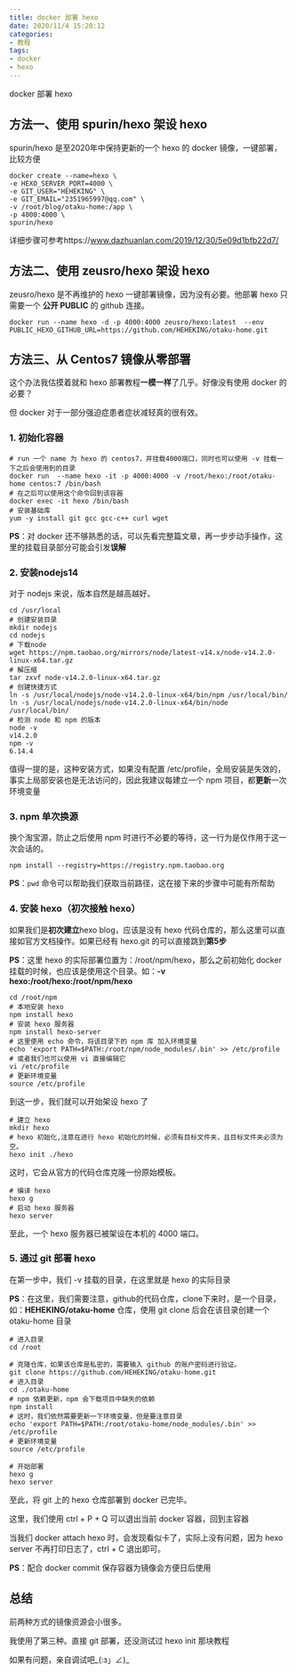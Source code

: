 ```yaml
---
title: docker 部署 hexo
date: 2020/11/4 15:20:12
categories:
- 教程
tags:
- docker
- hexo
---
```

docker 部署 hexo
<!-- more -->
## 方法一、使用 spurin/hexo 架设 hexo

spurin/hexo 是至2020年中保持更新的一个 hexo 的 docker 镜像，一键部署，比较方便

```
docker create --name=hexo \
-e HEXO_SERVER_PORT=4000 \
-e GIT_USER="HEHEKING" \
-e GIT_EMAIL="2351965997@qq.com" \
-v /root/blog/otaku-home:/app \
-p 4000:4000 \
spurin/hexo
```

详细步骤可参考https://www.dazhuanlan.com/2019/12/30/5e09d1bfb22d7/

## 方法二、使用 zeusro/hexo 架设 hexo

zeusro/hexo 是不再维护的 hexo 一键部署镜像，因为没有必要。他部署 hexo 只需要一个 **公开 PUBLIC** 的 github 连接。

```
docker run --name hexo -d -p 4000:4000 zeusro/hexo:latest  --env PUBLIC_HEXO_GITHUB_URL=https://github.com/HEHEKING/otaku-home.git 
```



## 方法三、从 Centos7 镜像从零部署

这个办法我估摸着就和 hexo 部署教程**一模一样**了几乎。好像没有使用 docker 的必要？

但 docker 对于一部分强迫症患者症状减轻真的很有效。

### 1. 初始化容器

```shell
# run 一个 name 为 hexo 的 centos7，并挂载4000端口，同时也可以使用 -v 挂载一下之后会使用到的目录
docker run  --name hexo -it -p 4000:4000 -v /root/hexo:/root/otaku-home centos:7 /bin/bash
# 在之后可以使用这个命令回到该容器
docker exec -it hexo /bin/bash
# 安装基础库
yum -y install git gcc gcc-c++ curl wget
```

**PS**：对 docker 还不够熟悉的话，可以先看完整篇文章，再一步步动手操作，这里的挂载目录部分可能会引发**误解**

### 2. 安装nodejs14

对于 nodejs 来说，版本自然是越高越好。

```shell
cd /usr/local
# 创建安装目录
mkdir nodejs
cd nodejs
# 下载node
wget https://npm.taobao.org/mirrors/node/latest-v14.x/node-v14.2.0-linux-x64.tar.gz
# 解压缩
tar zxvf node-v14.2.0-linux-x64.tar.gz
# 创建快捷方式
ln -s /usr/local/nodejs/node-v14.2.0-linux-x64/bin/npm /usr/local/bin/
ln -s /usr/local/nodejs/node-v14.2.0-linux-x64/bin/node /usr/local/bin/
# 检测 node 和 npm 的版本
node -v
v14.2.0
npm -v
6.14.4
```

值得一提的是，这种安装方式，如果没有配置 /etc/profile，全局安装是失效的，事实上局部安装也是无法访问的，因此我建议每建立一个 npm 项目，都**更新**一次环境变量

### 3. npm 单次换源

换个淘宝源，防止之后使用 npm 时进行不必要的等待，这一行为是仅作用于这一次会话的。

```
npm install --registry=https://registry.npm.taobao.org
```

**PS**：`pwd` 命令可以帮助我们获取当前路径，这在接下来的步骤中可能有所帮助

### 4. 安装 hexo（初次接触 hexo）

如果我们是**初次建立**hexo blog，应该是没有 hexo 代码仓库的，那么这里可以直接如官方文档操作。如果已经有 hexo.git 的可以直接跳到**第5步**

**PS**：这里 hexo 的实际部署位置为：/root/npm/hexo，那么之前初始化 docker 挂载的时候，也应该是使用这个目录。如：**-v hexo:/root/hexo:/root/npm/hexo**

```shell
cd /root/npm
# 本地安装 hexo
npm install hexo
# 安装 hexo 服务器
npm install hexo-server
# 这里使用 echo 命令，将该目录下的 npm 库 加入环境变量
echo 'export PATH=$PATH:/root/npm/node_modules/.bin' >> /etc/profile
# 或者我们也可以使用 vi 直接编辑它
vi /etc/profile
# 更新环境变量
source /etc/profile
```

到这一步，我们就可以开始架设 hexo 了

```shell
# 建立 hexo
mkdir hexo
# hexo 初始化,注意在进行 hexo 初始化的时候，必须有目标文件夹，且目标文件夹必须为空。
hexo init ./hexo
```

这时，它会从官方的代码仓库克隆一份原始模板。

```shell
# 编译 hexo
hexo g
# 启动 hexo 服务器
hexo server
```

至此，一个 hexo 服务器已被架设在本机的 4000 端口。

### 5. 通过 git 部署 hexo

在第一步中，我们 -v 挂载的目录，在这里就是 hexo 的实际目录

**PS**：在这里，我们需要注意，github的代码仓库，clone下来时，是一个目录，如：**HEHEKING/otaku-home** 仓库，使用 git clone 后会在该目录创建一个 otaku-home 目录

```shell
# 进入目录
cd /root

# 克隆仓库，如果该仓库是私密的，需要输入 github 的账户密码进行验证。
git clone https://github.com/HEHEKING/otaku-home.git
# 进入目录
cd ./otaku-home
# npm 依赖更新，npm 会下载项目中缺失的依赖
npm install
# 这时，我们依然需要更新一下环境变量，但是要注意目录
echo 'export PATH=$PATH:/root/otaku-home/node_modules/.bin' >> /etc/profile
# 更新环境变量
source /etc/profile

# 开始部署
hexo g
hexo server
```

至此，将 git 上的 hexo 仓库部署到 docker 已完毕。

这里，我们使用 ctrl + P + Q 可以退出当前 docker 容器，回到主容器

当我们 docker attach hexo 时，会发现看似卡了，实际上没有问题，因为 hexo server 不再打印日志了，ctrl + C 退出即可。

**PS**：配合 docker commit 保存容器为镜像会方便日后使用

## 总结

前两种方式的镜像资源会小很多。

我使用了第三种。直接 git 部署，还没测试过 hexo init 那块教程

如果有问题，亲自调试吧_(:з」∠)_
